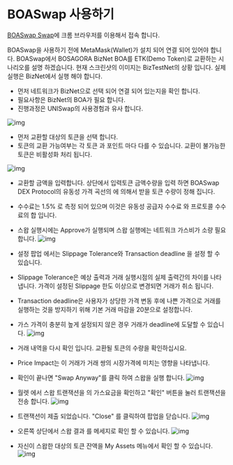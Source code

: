 # BOASwap 사용하기

[BOASwap Swap](https://testnet.boaswap.io/#/swap)에 크롬 브라우저를 이용해서 접속 합니다.

BOASwap을 사용하기 전에 MetaMask(Wallet)가 설치 되어 연결 되어 있어야 합니다.
BOASwap에서 BOSAGORA BizNet BOA를 ETK(Demo Token)로 교환하는 시나리오를 설명 하겠습니다.
현재 스크린샷의 이미지는 BizTestNet의 상황 입니다. 실제 실행은 BizNet에서 실행 해야 합니다.

* 먼저 네트워크가 BizNet으로 선택 되어 연결 되어 있는지을 확인 합니다. 
* 필요사항은 BizNet의 BOA가 필요 합니다.
* 진행과정은 UNISwap의 사용경험과 유사 합니다.

![img](assets/swap-0.png)

* 먼저 교환할 대상의 토큰을 선택 합니다.
* 토큰의 교환 가능여부는 각 토큰 과 포인트 마다 다를 수 있습니다. 교환이 불가능한 토큰은 비활성화 처리 됩니다.

![img](assets/swap-01.png)

* 교환할 금액을 입력합니다. 상단에서 입력토큰 금액수량을 입력 하면 BOASwap DEX Protocol의 유동성 가격 곡선의 에 의해서 받을 토큰 수량이 정해 집니다.
* 수수료는 1.5% 로 측정 되어 있으며 이것은 유동성 공급자 수수료 와 프로토콜 수수료의 합 입니다.
* 스왑 실행시에는 Approve가 실행되며 스왑 실행에는 네트워크 가스비가 소량 필요합니다.
![img](assets/swap-1.png)

* 설정 팝업 에서는 Slippage Tolerance와 Transaction deadline 을 설정 할 수 있습니다.
* Slippage Tolerance은 예상 출력과 거래 실행시점의 실제 출력간의 차이를 나타냅니다. 가격이 설정된 Slippage 한도 이상으로 변경되면 거래가 취소 됩니다. 
* Transaction deadline은 사용자가 상당한 가격 변동 후에 나쁜 가격으로 거래를 실행하는 것을 방지하기 위해 기본 거래 마감을 20분으로 설정합니다.
* 가스 가격이 충분히 높게 설정되지 않은 경우 거래가 deadline에 도달할 수 있습니다.
![img](assets/swap-2.png)

* 거래 내역을 다시 확인 입니다. 교환될 토큰의 수량을 확인하십시요.
* Price Impact는 이 거래가 거래 쌍의 시장가격에 미치는 영향을 나타냅니다.
* 확인이 끝나면 "Swap Anyway"를 클릭 하여 스왑을 실행 합니다.
![img](assets/swap-3.png)

* 월렛 에서 스왑 트랜잭션을 의 가스요금을 확인하고 "확인" 버튼을 눌러 트랜잭션을 전송 합니다.
![img](assets/swap-4.png)

* 트랜잭션이 제출 되었습니다. "Close" 를 클릭하여 팝업을 닫습니다.
![img](assets/swap-5.png)

* 오른쪽 상단에서 스왑 결과 를 메세지로 확인 할 수 있습니다.
![img](assets/swap-6.png)

* 자신이 스왑한 대상의 토큰 잔액을 My Assets 메뉴에서 확인 할 수 있습니다.
![img](assets/swap-7.png)

